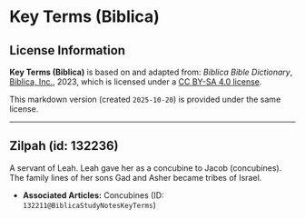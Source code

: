 # Key Terms (Biblica)

## License Information

**Key Terms (Biblica)** is based on and adapted from: _Biblica Bible Dictionary_, [Biblica, Inc.](https://www.biblica.com/), 2023, which is licensed under a [CC BY-SA 4.0 license](https://creativecommons.org/licenses/by-sa/4.0/legalcode.en).

This markdown version (created `2025-10-20`) is provided under the same license.



--------------------------------

## Zilpah (id: 132236)

A servant of Leah. Leah gave her as a concubine to Jacob (concubines). The family lines of her sons Gad and Asher became tribes of Israel.

* **Associated Articles:** Concubines (ID: `132211@BiblicaStudyNotesKeyTerms`)


